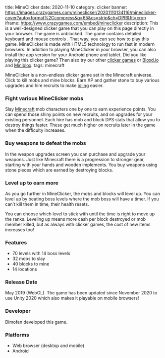 title: MineClicker
date: 2020-11-10
category: clicker
banner: https://images.crazygames.com/mineclicker/20201110134116/mineclicker-cover?auto=format%2Ccompress&q=65&cs=strip&ch=DPR&fit=crop
iframe: https://www.crazygames.com/embed/mineclicker
description: This is a well-designed clicker game that you can play on this page directly in your browser. The game is unblocked. The game contains detailed keyboard and mouse controls . That way, you can see how to play this game. MineClicker is made with HTML5 technology to run fast in modern browsers. In addition to playing MineClicker in your browser, you can also install the app version for your Android phone and tablet. Did you like playing this clicker game? Then also try our other <a href='https://www.crazygames.com/c/clicker' target='_blank'>clicker games</a> or <a href='https://www.crazygames.com/game/bloxdhop-io' target='_blank'>Bloxd.io</a> and <a href='https://www.crazygames.com/game/miniblox' target='_blank'>Miniblox</a>.
tags: minecraft

<p>MineClicker is a non-endless clicker game set in the Minecraft universe. Click to kill mobs and mine blocks. Earn XP and gather stone to buy various upgrades and hire recruits to make <a target="_blank" href="https://www.crazygames.com/t/idle">idling</a> easier.


<h3>Fight various MineClicker mobs</h3>
<p>Slay <a target="_blank" href="https://www.crazygames.com/t/minecraft">Minecraft</a> mob characters one by one to earn experience points. You can spend those shiny points on new recruits, and on upgrades for your existing personnel. Each hire has mob and block DPS stats that allow you to destroy things faster. These get much higher on recruits later in the game when the difficulty increases.</p>
<h3>Buy weapons to defeat the mobs</h3>
<p>In the weapon upgrades screen you can purchase and upgrade your weapons. Just like Minecraft there is a progression to stronger gear, starting with your hands and wooden implements. You buy weapons using stone pieces which are earned by destroying blocks.</p>
<h3>Level up to earn more</h3>
<p>As you go further in MineClicker, the mobs and blocks will level up. You can level up by beating boss levels where the mob boss will have a timer. If you can’t kill them in time, their health resets.</p>
<p>You can choose which level to stick with until the time is right to move up the ranks. Leveling up means more cash per block destroyed or mob member killed, but as always with clicker games, the cost of new items increases too!</p>
<h3>Features</h3>
<ul>
    <li>70 levels with 14 boss levels</li>
    <li>32 mobs to slay</li>
    <li>40 blocks to mine</li>
    <li>14 locations</li>
</ul>
<h3>Release Date</h3>
<p>May 2019 (WebGL). The game has been updated since November 2020 to use Unity 2020 which also makes it playable on mobile browsers!</p>
<h3>Developer</h3>
<p>Dimofan developed this game.</p>
<h3>Platforms</h3>
<ul>
    <li>Web browser (desktop and mobile)</li>
    <li>Android</li>
</ul>
        
